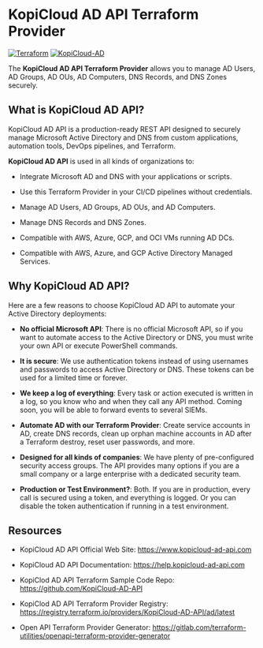 # KopiCloud AD API Terraform Provider
[![Terraform](https://img.shields.io/badge/terraform-v1.3+-blue.svg)](https://www.terraform.io/downloads.html)
[![KopiCloud-AD](https://img.shields.io/badge/kopiCloud_ad-v1.0+-blueviolet.svg)](https://www.kopicloud-ad-api.com)

The **KopiCloud AD API Terraform Provider** allows you to manage AD Users, AD Groups, AD OUs, AD Computers, DNS Records, and DNS Zones securely.

## What is KopiCloud AD API?

KopiCloud AD API is a production-ready REST API designed to securely manage Microsoft Active Directory and DNS from custom applications, automation tools, DevOps pipelines, and Terraform.

**KopiCloud AD API** is used in all kinds of organizations to:

- Integrate Microsoft AD and DNS with your applications or scripts.

- Use this Terraform Provider in your CI/CD pipelines without credentials.

- Manage AD Users, AD Groups, AD OUs, and AD Computers.

- Manage DNS Records and DNS Zones.

- Compatible with AWS, Azure, GCP, and OCI VMs running AD DCs.

- Compatible with AWS, Azure, and GCP Active Directory Managed Services.

## Why KopiCloud AD API?

Here are a few reasons to choose KopiCloud AD API to automate your Active Directory deployments:

- **No official Microsoft API**: There is no official Microsoft API, so if you want to automate access to the Active Directory or DNS, you must write your own API or execute PowerShell commands.

- **It is secure**: We use authentication tokens instead of using usernames and passwords to access Active Directory or DNS. These tokens can be used for a limited time or forever.

- **We keep a log of everything**: Every task or action executed is written in a log, so you know who and when they call any API method. Coming soon, you will be able to forward events to several SIEMs.

- **Automate AD with our Terraform Provider**: Create service accounts in AD, create DNS records, clean up orphan machine accounts in AD after a Terraform destroy, reset user passwords, and more.

- **Designed for all kinds of companies**: We have plenty of pre-configured security access groups. The API provides many options if you are a small company or a large enterprise with a dedicated security team.

- **Production or Test Environment?**: Both. If you are in production, every call is secured using a token, and everything is logged. Or you can disable the token authentication if running in a test environment.

## Resources

- KopiCloud AD API Official Web Site: https://www.kopicloud-ad-api.com

- KopiCloud AD API Documentation: https://help.kopicloud-ad-api.com

- KopiClod AD API Terraform Sample Code Repo: https://github.com/KopiCloud-AD-API

- KopiClod AD API Terraform Provider Registry: https://registry.terraform.io/providers/KopiCloud-AD-API/ad/latest

- Open API Terraform Provider Generator: https://gitlab.com/terraform-utilities/openapi-terraform-provider-generator 